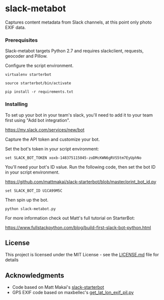 # slack-metabot

Captures content metadata from Slack channels, at this point only photo EXIF data.


### Prerequisites

Slack-metabot targets Python 2.7 and requires slackclient, requests, geocoder and Pillow.

Configure the script environment.

```
virtualenv starterbot

source starterbot/bin/activate

pip install -r requirements.txt
```

### Installing

To set up your bot in your team's slack, you'll need to add it to your team first using "Add bot integration".

https://my.slack.com/services/new/bot

Capture the API token and customize your bot.

Set the bot's token in your script environment:

```
set SLACK_BOT_TOKEN xoxb-148375115045-zoDMcKWN6gRVS5tm7EyUphNo
```

You'll need your bot's ID value. Run the following code, then set the bot ID in your script environment.

https://github.com/mattmakai/slack-starterbot/blob/master/print_bot_id.py

```
set SLACK_BOT_ID U1CA99M5C
```

Then spin up the bot.

```
python slack-metabot.py

```


For more information check out Matt's full tutorial on StarterBot:

https://www.fullstackpython.com/blog/build-first-slack-bot-python.html


## License

This project is licensed under the MIT License - see the [LICENSE.md](LICENSE.md) file for details

## Acknowledgments

* Code based on Matt Makai's [slack-starterbot](https://github.com/mattmakai/slack-starterbot)
* GPS EXIF code based on maxbellec's [get_lat_lon_exif_pil.py](https://gist.github.com/maxbellec/dbb60d136565e3c4b805931f5aad2c6d)